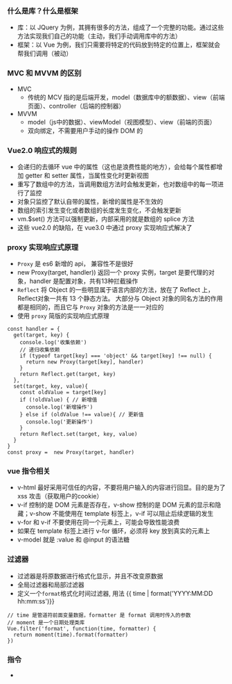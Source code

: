 ### 什么是库？什么是框架
- 库：以 JQuery 为例，其拥有很多的方法，组成了一个完整的功能。通过这些方法实现我们自己的功能（主动，我们手动调用库中的方法）
- 框架：以 Vue 为例，我们只需要将特定的代码放到特定的位置上，框架就会帮我们调用（被动）

### MVC 和 MVVM 的区别
- MVC
  - 传统的 MCV 指的是后端开发，model（数据库中的额数据）、view（前端页面）、controller（后端的控制器）
- MVVM
  - model（js中的数据）、viewModel（视图模型）、view（前端的页面）
  - 双向绑定，不需要用户手动的操作 DOM 的

### Vue2.0 响应式的规则
- 会递归的去循环 vue 中的属性（这也是浪费性能的地方），会给每个属性都增加 getter 和 setter 属性，当属性变化时更新视图
- 重写了数组中的方法，当调用数组方法时会触发更新，也对数组中的每一项进行了监控
- 对象只监控了默认自带的属性，新增的属性是不生效的
- 数组的索引发生变化或者数组的长度发生变化，不会触发更新
- vm.$set() 方法可以强制更新，内部采用的就是数组的 splice 方法
- 这些 vue2.0 的缺陷，在 vue3.0 中通过 proxy 实现响应式解决了

### proxy 实现响应式原理
- `Proxy` 是 es6 新增的 api， 兼容性不是很好
- new Proxy(target, handler)) 返回一个 proxy 实例，target 是要代理的对象，handler 是配置对象，共有13种拦截操作
- `Reflect` 将 Object 的一些明显属于语言内部的方法，放在了 Reflect 上， Reflect对象一共有 13 个静态方法。 大部分与 Object 对象的同名方法的作用都是相同的，而且它与 `Proxy` 对象的方法是一一对应的
- 使用 `proxy` 简版的实现响应式原理
```
const handler = {
  get(target, key) {
    console.log('收集依赖')
    // 递归收集依赖
    if (typeof target[key] === 'object' && target[key] !== null) {
      return new Proxy(target[key], handler)
    }
    return Reflect.get(target, key)
  },
  set(target, key, value){
    const oldValue = target[key]
    if (!oldValue) { // 新增值
      console.log('新增操作')
    } else if (oldValue !== value){ // 更新值
      console.log('更新操作')
    }
    return Reflect.set(target, key, value)
  }
}
const proxy =  new Proxy(target, handler)
```

 ### vue 指令相关
 - v-html 最好采用可信任的内容，不要将用户输入的内容进行回显。目的是为了 xss 攻击（获取用户的cookie）
 - v-if 控制的是 DOM 元素是否存在，v-show 控制的是 DOM 元素的显示和隐藏；v-show 不能使用在 template 标签上，v-if 可以阻止后续逻辑的发生
 - v-for 和 v-if 不要使用在同一个元素上，可能会导致性能浪费
 - 如果在 template 标签上进行 v-for 循环，必须将 key 放到真实的元素上
 - v-model 就是 :value 和 @input 的语法糖 

 ### 过滤器
 - 过滤器是将原数据进行格式化显示，并且不改变原数据
 - 全局过滤器和局部过滤器
 - 定义一个`format`格式化时间过滤器, 用法 {{ time | format('YYYY:MM:DD hh:mm:ss')}}
```
// time 是管道符前面变量数据，formatter 是 format 调用时传入的参数
// moment 是一个日期处理类库
Vue.filter('format', function(time, formatter) {
  return moment(time).format(formatter)
})
```

### 指令
- 